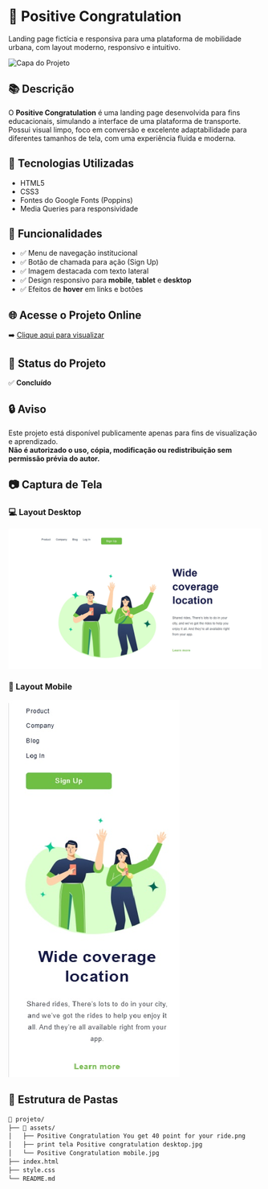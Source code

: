 # 🎉 Positive Congratulation

Landing page fictícia e responsiva para uma plataforma de mobilidade urbana, com layout moderno, responsivo e intuitivo.

![Capa do Projeto](./assets/Positive%20Congratulation%20You%20get%2040%20point%20for%20your%20ride.png)

## 📚 Descrição

O **Positive Congratulation** é uma landing page desenvolvida para fins educacionais, simulando a interface de uma plataforma de transporte. Possui visual limpo, foco em conversão e excelente adaptabilidade para diferentes tamanhos de tela, com uma experiência fluida e moderna.

## 🚀 Tecnologias Utilizadas

- HTML5  
- CSS3  
- Fontes do Google Fonts (Poppins)  
- Media Queries para responsividade

## 🎯 Funcionalidades

- ✅ Menu de navegação institucional  
- ✅ Botão de chamada para ação (Sign Up)  
- ✅ Imagem destacada com texto lateral  
- ✅ Design responsivo para **mobile**, **tablet** e **desktop**  
- ✅ Efeitos de **hover** em links e botões

## 🌐 Acesse o Projeto Online

➡️ [Clique aqui para visualizar](https://https://alisson-miguelferreira.github.io/Positive-Congratulation/)

## 📌 Status do Projeto

✅ **Concluído**

## 🔒 Aviso

Este projeto está disponível publicamente apenas para fins de visualização e aprendizado.  
**Não é autorizado o uso, cópia, modificação ou redistribuição sem permissão prévia do autor.**

## 📷 Captura de Tela

### 💻 Layout Desktop
![Layout Desktop](./assets/print%20tela%20Positive%20congratulation%20desktop.jpg)

### 📱 Layout Mobile
![Layout Mobile](./assets/Positive%20Congratulation%20mobile.jpg)

## 📁 Estrutura de Pastas

```bash
📁 projeto/
├── 📁 assets/
│   ├── Positive Congratulation You get 40 point for your ride.png
│   ├── print tela Positive congratulation desktop.jpg
│   └── Positive Congratulation mobile.jpg
├── index.html
├── style.css
└── README.md
